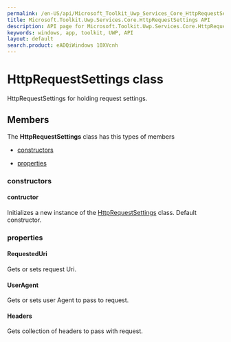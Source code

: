 ```yaml
---
permalink: /en-US/api/Microsoft_Toolkit_Uwp_Services_Core_HttpRequestSettings.htm
title: Microsoft.Toolkit.Uwp.Services.Core.HttpRequestSettings API 
description: API page for Microsoft.Toolkit.Uwp.Services.Core.HttpRequestSettings
keywords: windows, app, toolkit, UWP, API
layout: default
search.product: eADQiWindows 10XVcnh
---
```



# HttpRequestSettings class

HttpRequestSettings for holding request settings.

## Members

The **HttpRequestSettings** class has this types of members

* [constructors](#constructors)

* [properties](#properties)

### constructors

#### contructor

Initializes a new instance of the [HttpRequestSettings](Microsoft_Toolkit_Uwp_Services_Core_HttpRequestSettings.htm) class. Default constructor.



### properties

#### RequestedUri

Gets or sets request Uri.



#### UserAgent

Gets or sets user Agent to pass to request.



#### Headers

Gets collection of headers to pass with request.


